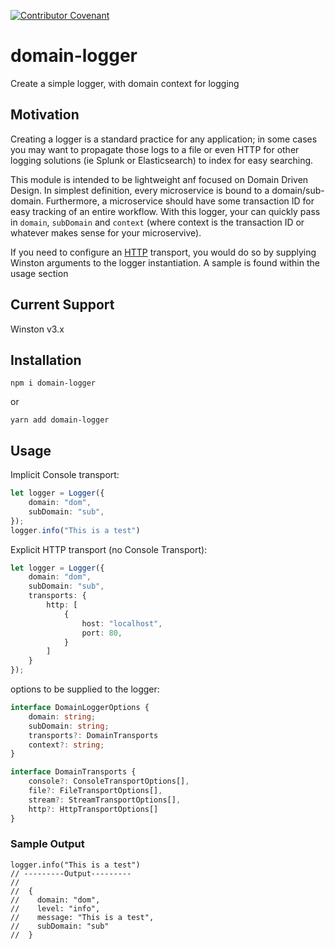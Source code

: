 <!-- Badges START -->
[![Contributor Covenant](https://img.shields.io/badge/Contributor%20Covenant-v2.0%20adopted-ff69b4.svg)](/.github/CODE_OF_CONDUCT.md)
<!-- Badges END -->

# domain-logger
Create a simple logger, with domain context for logging

## Motivation
Creating a logger is a standard practice for any application; in some cases you may want to propagate those logs to a file or even HTTP for other logging solutions (ie Splunk or Elasticsearch) to index for easy searching. 

This module is intended to be lightweight anf focused on Domain Driven Design. In simplest definition, every microservice is bound to a domain/sub-domain. Furthermore, a microservice should have some transaction ID for easy tracking of an entire workflow. With this logger, your can quickly pass in `domain`, `subDomain` and `context` (where context is the transaction ID or whatever makes sense for your microservive). 

If you need to configure an [HTTP](https://github.com/winstonjs/winston/blob/master/docs/transports.md#http-transport) transport, you would do so by supplying Winston arguments to the logger instantiation. A sample is found within the usage section

## Current Support
Winston v3.x

## Installation
```
npm i domain-logger
``` 
or
```
yarn add domain-logger
```

## Usage
Implicit Console transport:

```typescript
let logger = Logger({
    domain: "dom",
    subDomain: "sub",
});
logger.info("This is a test")
```

Explicit HTTP transport (no Console Transport):

```typescript
let logger = Logger({
    domain: "dom",
    subDomain: "sub",
    transports: {
        http: [
            {
                host: "localhost",
                port: 80,
            }    
        ]
    }
});
```

options to be supplied to the logger:

```typescript
interface DomainLoggerOptions {
    domain: string;
    subDomain: string;
    transports?: DomainTransports
    context?: string;
}

interface DomainTransports { 
    console?: ConsoleTransportOptions[],
    file?: FileTransportOptions[],
    stream?: StreamTransportOptions[],
    http?: HttpTransportOptions[]
}
```

### Sample Output 

```
logger.info("This is a test")
// ---------Output---------
//
//  {
//    domain: "dom",
//    level: "info",
//    message: "This is a test",
//    subDomain: "sub"
//  }
```